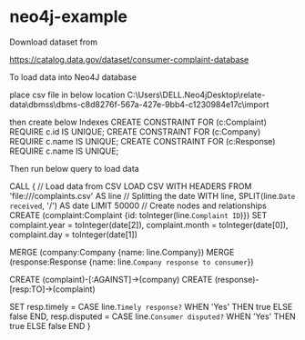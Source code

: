 # neo4j-example

Download dataset from 

https://catalog.data.gov/dataset/consumer-complaint-database


To load data into Neo4J database

place csv file in below location
C:\Users\DELL\.Neo4jDesktop\relate-data\dbmss\dbms-c8d8276f-567a-427e-9bb4-c1230984e17c\import


then create below Indexes
CREATE CONSTRAINT FOR (c:Complaint) REQUIRE c.id IS UNIQUE;
CREATE CONSTRAINT FOR (c:Company) REQUIRE c.name IS UNIQUE;
CREATE CONSTRAINT FOR (c:Response) REQUIRE c.name IS UNIQUE;


Then run below query to load data

CALL {
  // Load data from CSV
  LOAD CSV WITH HEADERS FROM 'file:///complaints.csv' AS line
  // Splitting the date
  WITH line, SPLIT(line.`Date received`, '/') AS date
  LIMIT 50000
  // Create nodes and relationships
  CREATE (complaint:Complaint {id: toInteger(line.`Complaint ID`)})
  SET complaint.year = toInteger(date[2]),
      complaint.month = toInteger(date[0]),
      complaint.day = toInteger(date[1])

  MERGE (company:Company {name: line.Company})
  MERGE (response:Response {name: line.`Company response to consumer`})

  CREATE (complaint)-[:AGAINST]->(company)
  CREATE (response)-[resp:TO]->(complaint)
  
  SET resp.timely = CASE line.`Timely response?` WHEN 'Yes' THEN true ELSE false END,
      resp.disputed = CASE line.`Consumer disputed?` WHEN 'Yes' THEN true ELSE false END
}

